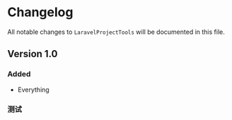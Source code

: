 # Changelog

All notable changes to `LaravelProjectTools` will be documented in this file.

## Version 1.0

### Added
- Everything

### 测试
